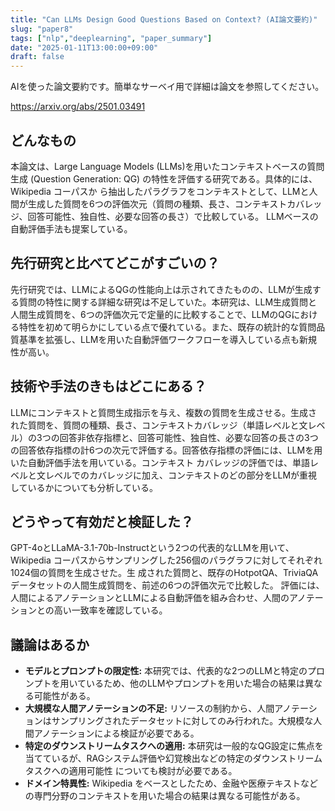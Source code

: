 ```yaml
---
title: "Can LLMs Design Good Questions Based on Context? (AI論文要約)"
slug: "paper8"
tags: ["nlp","deeplearning", "paper_summary"]
date: "2025-01-11T13:00:00+09:00"
draft: false
---
```


AIを使った論文要約です。簡単なサーベイ用で詳細は論文を参照してください。

https://arxiv.org/abs/2501.03491


## どんなもの

本論文は、Large Language Models (LLMs)を用いたコンテキストベースの質問生成 (Question Generation: QG) の特性を評価する研究である。具体的には、Wikipedia コーパスか ら抽出したパラグラフをコンテキストとして、LLMと人間が生成した質問を6つの評価次元（質問の種類、長さ、コンテキストカバレッジ、回答可能性、独自性、必要な回答の長さ）で比較している。  LLMベースの自動評価手法も提案している。


## 先行研究と比べてどこがすごいの？

先行研究では、LLMによるQGの性能向上は示されてきたものの、LLMが生成する質問の特性に関する詳細な研究は不足していた。本研究は、LLM生成質問と人間生成質問を、6つの評価次元で定量的に比較することで、LLMのQGにおける特性を初めて明らかにしている点で優れている。また、既存の統計的な質問品質基準を拡張し、LLMを用いた自動評価ワークフローを導入している点も新規性が高い。


## 技術や手法のきもはどこにある？

LLMにコンテキストと質問生成指示を与え、複数の質問を生成させる。生成された質問を、質問の種類、長さ、コンテキストカバレッジ（単語レベルと文レベル）の3つの回答非依存指標と、回答可能性、独自性、必要な回答の長さの3つの回答依存指標の計6つの次元で評価する。回答依存指標の評価には、LLMを用いた自動評価手法を用いている。コンテキスト カバレッジの評価では、単語レベルと文レベルでのカバレッジに加え、コンテキストのどの部分をLLMが重視しているかについても分析している。


## どうやって有効だと検証した？

GPT-4oとLLaMA-3.1-70b-Instructという2つの代表的なLLMを用いて、Wikipedia コーパスからサンプリングした256個のパラグラフに対してそれぞれ1024個の質問を生成させた。生 成された質問と、既存のHotpotQA、TriviaQAデータセットの人間生成質問を、前述の6つの評価次元で比較した。  評価には、人間によるアノテーションとLLMによる自動評価を組み合わせ、人間のアノテーションとの高い一致率を確認している。


## 議論はあるか

* **モデルとプロンプトの限定性:** 本研究では、代表的な2つのLLMと特定のプロンプトを用いているため、他のLLMやプロンプトを用いた場合の結果は異なる可能性がある。
* **大規模な人間アノテーションの不足:** リソースの制約から、人間アノテーションはサンプリングされたデータセットに対してのみ行われた。大規模な人間アノテーションによる検証が必要である。
* **特定のダウンストリームタスクへの適用:** 本研究は一般的なQG設定に焦点を当てているが、RAGシステム評価や幻覚検出などの特定のダウンストリームタスクへの適用可能性 についても検討が必要である。
* **ドメイン特異性:**  Wikipedia をベースとしたため、金融や医療テキストなどの専門分野のコンテキストを用いた場合の結果は異なる可能性がある。
